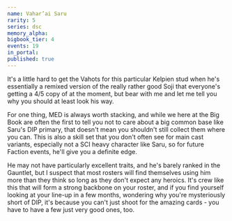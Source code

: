 ```yaml
---
name: Vahar’ai Saru
rarity: 5
series: dsc
memory_alpha:
bigbook_tier: 4
events: 19
in_portal:
published: true
---
```


It's a little hard to get the Vahots for this particular Kelpien stud when he's essentially a remixed version of the really rather good Soji that everyone's getting a 4/5 copy of at the moment, but bear with me and let me tell you why you should at least look his way.

For one thing, MED is always worth stacking, and while we here at the Big Book are often the first to tell you not to care about a big common base like Saru's DIP primary, that doesn't mean you shouldn't still collect them where you can. This is also a skill set that you don't often see for main cast variants, especially not a SCI heavy character like Saru, so for future Faction events, he'll give you a definite edge.

He may not have particularly excellent traits, and he's barely ranked in the Gauntlet, but I suspect that most rosters will find themselves using him more than they think so long as they don't expect any heroics. It's crew like this that will form a strong backbone on your roster, and if you find yourself looking at your line-up in a few months, wondering why you're mysteriously short of DIP, it's because you can't just shoot for the amazing cards - you have to have a few just very good ones, too.

